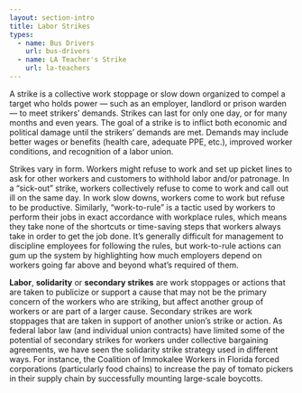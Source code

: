```yaml
---
layout: section-intro
title: Labor Strikes
types:
  - name: Bus Drivers
    url: bus-drivers
  - name: LA Teacher's Strike
    url: la-teachers
---
```


A strike is a collective work stoppage or slow down organized to compel a target who holds power — such as an employer, landlord or prison warden — to meet strikers’ demands. Strikes can last for only one day, or for many months and even years. The goal of a strike is to inflict both economic and political damage until the strikers’ demands are met. Demands may include better wages or benefits (health care, adequate PPE, etc.), improved worker conditions, and recognition of a labor union.

Strikes vary in form. Workers might refuse to work and set up picket lines to ask for other workers and customers to withhold labor and/or patronage. In a “sick-out” strike, workers collectively refuse to come to work and call out ill on the same day. In work slow downs, workers come to work but refuse to be productive. Similarly, “work-to-rule” is a tactic used by workers to perform their jobs in exact accordance with workplace rules, which means they take none of the shortcuts or time-saving steps that workers always take in order to get the job done. It’s generally difficult for management to discipline employees for following the rules, but work-to-rule actions can gum up the system by highlighting how much employers depend on workers going far above and beyond what’s required of them.

**Labor**, **solidarity** or **secondary strikes** are work stoppages or actions that are taken to publicize or support a cause that may not be the primary concern of the workers who are striking, but affect another group of workers or are part of a larger cause. Secondary strikes are work stoppages that are taken in support of another union’s strike or action. As federal labor law (and individual union contracts) have limited some of the potential of secondary strikes for workers under collective bargaining agreements, we have seen the solidarity strike strategy used in different ways. For instance, the Coalition of Immokalee Workers in Florida forced corporations (particularly food chains) to increase the pay of tomato pickers in their supply chain by successfully mounting large-scale boycotts.
